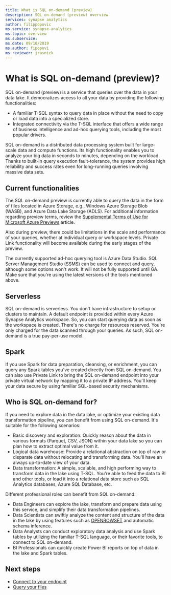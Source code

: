 ```yaml
---
title: What is SQL on-demand (preview)
description: SQL on-demand (preview) overview
services: synapse analytics
author: filippopovic
ms.service: synapse-analytics
ms.topic: overview
ms.subservice:
ms.date: 09/10/2019
ms.author: fipopovi
ms.reviewer: jrasnick
---
```


# What is SQL on-demand (preview)? 

SQL on-demand (preview) is a service that queries over the data in your data lake. It democratizes access to all your data by providing the following functionalities:

- A familiar T-SQL syntax to query data in place without the need to copy or load data into a specialized store. 
- Integrated connectivity via the T-SQL interface that offers a wide range of business intelligence and ad-hoc querying tools, including the most popular drivers. 

SQL on-demand is a distributed data processing system built for large-scale data and compute functions. Its high functionality enables you to analyze your big data in seconds to minutes, depending on the workload. Thanks to built-in query execution fault-tolerance, the system provides high reliability and success rates even for long-running queries involving massive data sets.

## Current functionalities 

The SQL on-demand preview is currently able to query the data in the form of files located in Azure Storage, e.g., Windows Azure Storage Blob (WASB), and
Azure Data Lake Storage (ADLS). For additional information regarding preview terms, review the [Supplemental Terms of Use for Microsoft Azure Previews](https://azure.microsoft.com/support/legal/preview-supplemental-terms/) article. 

Also during preview, there could be limitations in the scale and performance of your queries, whether at individual query or workspace levels. Private Link functionality will become available during the early stages of the preview. 

The currently supported ad-hoc querying tool is Azure Data Studio. SQL Server Management Studio (SSMS) can be used to connect and query, although some options won't work. It will not be fully supported until GA. Make  sure that you're using the latest versions of the  tools mentioned above.


## Serverless

SQL on-demand is serverless. You don't have infrastructure to setup or clusters to maintain. A default endpoint is provided within every Azure Synapse Analytics workspace. So, you can start querying data as soon as the workspace is created. There's no charge for resources reserved. You're only charged for the data scanned through your queries. As such, SQL on-demand is a true pay-per-use model. 

## Spark

If you use Spark for data preparation, cleansing, or enrichment, you can query any Spark tables you've created directly from SQL on-demand.  You can also use Private Link to bring the SQL on-demand endpoint into your private virtual network by mapping it to a private IP address. You'll keep your data secure by using familiar SQL-based security mechanisms. 


## Who is SQL on-demand for?

If you need to explore data in the data lake, or optimize your existing data transformation pipeline, you can benefit from using SQL on-demand. It's suitable for the following scenarios:

- Basic discovery and exploration: Quickly reason about the data in various formats (Parquet, CSV, JSON) within your data lake so you can plan how to extract optimal value from it.
- Logical data warehouse: Provide a relational abstraction on top of raw or disparate data without relocating and transforming data. You'll have an always up-to-date view of your data.
- Data transformation: A simple, scalable, and high performing way to transform data in the lake using T-SQL. You're able to feed the data to BI and other tools, or load it into a relational data store such as SQL Analytics databases, Azure SQL Database, etc.

Different professional roles can benefit from SQL on-demand:

- Data Engineers can explore the lake, transform and prepare data using this service, and simplify their data transformation pipelines.
- Data Scientists can swiftly analyze the content and structure of the data in the lake by using features such as [OPENROWSET](development-openrowset.md) and automatic schema inference.
- Data Analysts can conduct exploratory data analysis and use Spark tables by utilizing the familiar T-SQL language, or their favorite tools, to connect to SQL on-demand.
- BI Professionals can quickly create Power BI reports on top of data in the lake and Spark tables. 

## Next steps

- [Connect to your endpoint](connect-overview.md)
- [Query your files](development-storage-files-overview.md)